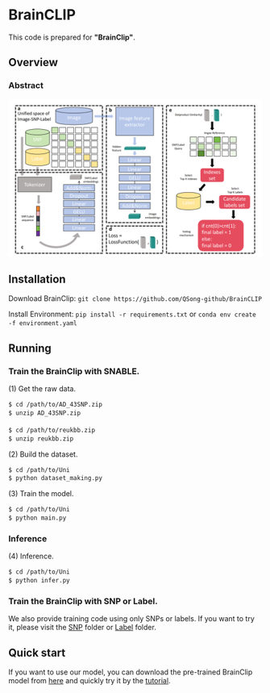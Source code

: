 # BrainCLIP

This code is prepared for **"BrainClip"**.

## Overview

### Abstract


![The flowchart.](./model.png)

## Installation
Download BrainClip:
```git clone https://github.com/QSong-github/BrainCLIP```

Install Environment:
```pip install -r requirements.txt``` or ```conda env create -f environment.yaml```


## Running

### Train the BrainClip with SNABLE.

   
   (1) Get the raw data.
   ```bash
   $ cd /path/to/AD_43SNP.zip
   $ unzip AD_43SNP.zip

   $ cd /path/to/reukbb.zip
   $ unzip reukbb.zip
   ```
   
   (2) Build the dataset.
   ```bash
   $ cd /path/to/Uni
   $ python dataset_making.py
   ```
   (3) Train the model.
   ```bash
   $ cd /path/to/Uni
   $ python main.py
   ```
   
### Inference   

   (4) Inference.
   ```bash
   $ cd /path/to/Uni
   $ python infer.py
   ```

### Train the BrainClip with SNP or Label.

We also provide training code using only SNPs or labels. If you want to try it, please visit the [SNP](https://github.com/QSong-github/BrainCLIP/tree/main/SNP) folder or [Label](https://github.com/QSong-github/BrainCLIP/tree/main/Label) folder.


## Quick start

If you want to use our model, you can download the pre-trained BrainClip model from [here](https://github.com/QSong-github/BrainCLIP/tree/main/save) and quickly try it by the [tutorial](https://github.com/QSong-github/BrainCLIP/blob/main/tutorial.ipynb).

   
